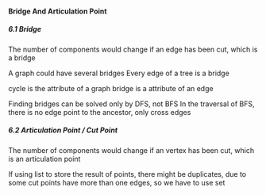 #### Bridge And Articulation Point


##### 6.1 Bridge
The number of components would change if an edge has been cut, which is a bridge

A graph could have several bridges
Every edge of a tree is a bridge

cycle is the attribute of a graph
bridge is a attribute of an edge

Finding bridges can be solved only by DFS, not BFS 
In the traversal of BFS, there is no edge point to the ancestor, only cross edges


##### 6.2 Articulation Point / Cut Point
The number of components would change if an vertex has been cut, which is an articulation point

If using list to store the result of points, there might be duplicates, due to some cut points have more than one edges,
so we have to use set